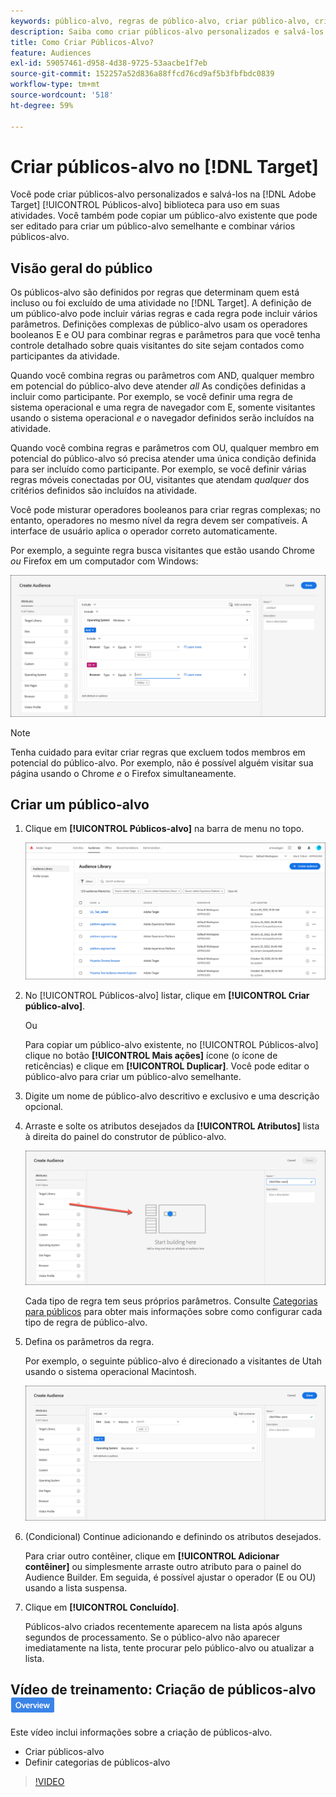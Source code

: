 ```yaml
---
keywords: público-alvo, regras de público-alvo, criar público-alvo, criação de público-alvo
description: Saiba como criar públicos-alvo personalizados e salvá-los na [!DNL Adobe Target] [!UICONTROL Públicos-alvo] biblioteca para uso em atividades.
title: Como Criar Públicos-Alvo?
feature: Audiences
exl-id: 59057461-d958-4d38-9725-53aacbe1f7eb
source-git-commit: 152257a52d836a88ffcd76cd9af5b3fbfbdc0839
workflow-type: tm+mt
source-wordcount: '518'
ht-degree: 59%

---
```


# Criar públicos-alvo no [!DNL Target]

Você pode criar públicos-alvo personalizados e salvá-los na [!DNL Adobe Target] [!UICONTROL Públicos-alvo] biblioteca para uso em suas atividades. Você também pode copiar um público-alvo existente que pode ser editado para criar um público-alvo semelhante e combinar vários públicos-alvo.

## Visão geral do público

Os públicos-alvo são definidos por regras que determinam quem está incluso ou foi excluído de uma atividade no [!DNL Target]. A definição de um público-alvo pode incluir várias regras e cada regra pode incluir vários parâmetros. Definições complexas de público-alvo usam os operadores booleanos E e OU para combinar regras e parâmetros para que você tenha controle detalhado sobre quais visitantes do site sejam contados como participantes da atividade.

Quando você combina regras ou parâmetros com AND, qualquer membro em potencial do público-alvo deve atender *all* As condições definidas a incluir como participante. Por exemplo, se você definir uma regra de sistema operacional e uma regra de navegador com E, somente visitantes usando o sistema operacional *e* o navegador definidos serão incluídos na atividade.

Quando você combina regras e parâmetros com OU, qualquer membro em potencial do público-alvo só precisa atender uma única condição definida para ser incluído como participante. Por exemplo, se você definir várias regras móveis conectadas por OU, visitantes que atendam *qualquer* dos critérios definidos são incluídos na atividade.

Você pode misturar operadores booleanos para criar regras complexas; no entanto, operadores no mesmo nível da regra devem ser compatíveis. A interface de usuário aplica o operador correto automaticamente.

Por exemplo, a seguinte regra busca visitantes que estão usando Chrome *ou* Firefox em um computador com Windows:

![Criar público-alvo](assets/audience_create.png)

>[!NOTE]
>
>Tenha cuidado para evitar criar regras que excluem todos membros em potencial do público-alvo. Por exemplo, não é possível alguém visitar sua página usando o Chrome *e* o Firefox simultaneamente.

## Criar um público-alvo

1. Clique em **[!UICONTROL Públicos-alvo]** na barra de menu no topo.

   ![](assets/audiences_list.png)

1. No [!UICONTROL Públicos-alvo] listar, clique em **[!UICONTROL Criar público-alvo]**.

   Ou

   Para copiar um público-alvo existente, no [!UICONTROL Públicos-alvo] clique no botão **[!UICONTROL Mais ações]** ícone (o ícone de reticências) e clique em **[!UICONTROL Duplicar]**. Você pode editar o público-alvo para criar um público-alvo semelhante.

1. Digite um nome de público-alvo descritivo e exclusivo e uma descrição opcional.
1. Arraste e solte os atributos desejados da **[!UICONTROL Atributos]** lista à direita do painel do construtor de público-alvo.

   ![Arrastar e soltar atributos](assets/drag-attribute.png)

   Cada tipo de regra tem seus próprios parâmetros. Consulte [Categorias para públicos](/help/main/c-target/c-audiences/c-target-rules/target-rules.md#concept_E3A77E42F1644503A829B5107B20880D) para obter mais informações sobre como configurar cada tipo de regra de público-alvo.

1. Defina os parâmetros da regra.

   Por exemplo, o seguinte público-alvo é direcionado a visitantes de Utah usando o sistema operacional Macintosh.

   ![Público-alvo de Utah/Macintosh](assets/adience-builder.png)

1. (Condicional) Continue adicionando e definindo os atributos desejados.

   Para criar outro contêiner, clique em **[!UICONTROL Adicionar contêiner]** ou simplesmente arraste outro atributo para o painel do Audience Builder. Em seguida, é possível ajustar o operador (E ou OU) usando a lista suspensa.

1. Clique em **[!UICONTROL Concluído]**.

   Públicos-alvo criados recentemente aparecem na lista após alguns segundos de processamento. Se o público-alvo não aparecer imediatamente na lista, tente procurar pelo público-alvo ou atualizar a lista.

## Vídeo de treinamento: Criação de públicos-alvo ![Selo de visão geral](/help/main/assets/overview.png)

Este vídeo inclui informações sobre a criação de públicos-alvo.

* Criar públicos-alvo
* Definir categorias de públicos-alvo

>[!VIDEO](https://video.tv.adobe.com/v/17392)
